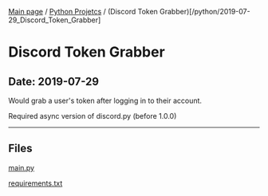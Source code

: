 [Main page](/) / [Python Projetcs](/python) / (Discord Token Grabber)[/python/2019-07-29_Discord_Token_Grabber]

# Discord Token Grabber

## Date: 2019-07-29

Would grab a user's token after logging in to their account.

Required async version of discord.py (before 1.0.0)

-----

## Files

[main.py](main.py)

[requirements.txt](requirements.txt)